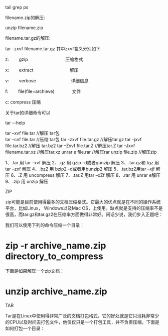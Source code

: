 tail
grep
ps

filename.zip的解压:

unzip filename.zip


filename.tar.gz的解压:

tar -zxvf filename.tar.gz
其中zxvf含义分别如下

z: 　　gzip  　　　　　　　　    压缩格式

x: 　　extract　　　　　　　　  解压

v:　　 verbose　　　　　　　　详细信息

f: 　　file(file=archieve)　　　　文件

c: compress 压缩


关于tar的详细命令可以

tar --help

tar –xvf file.tar //解压 tar包  
tar –cvf file.tar //压缩 tar包
tar -zxvf file.tar.gz //解压tar.gz
tar -jxvf file.tar.bz2 //解压 tar.bz2
tar –Zxvf file.tar.Z //解压tar.Z
tar -Jxvf filename.tar.xz //解压tar.xz
unrar e file.rar //解压rar
unzip file.zip //解压zip

1、.tar 用 tar –xvf 解压
2、.gz 用 gzip -d或者gunzip 解压
3、.tar.gz和.tgz 用 tar –zxf 解压
4、.bz2 用 bzip2 -d或者用bunzip2 解压
5、.tar.bz2用tar –xjf 解压
6、.Z 用 uncompress 解压
7、.tar.Z 用tar –xZf 解压
8、.rar 用 unrar e解压
9、.zip 用 unzip 解压

ZIP

zip可能是目前使用得最多的文档压缩格式。它最大的优点就是在不同的操作系统平台，比如Linux， Windows以及Mac OS，上使用。缺点就是支持的压缩率不是很高，而tar.gz和tar.gz2在压缩率方面做得非常好。闲话少说，我们步入正题吧：

我们可以使用下列的命令压缩一个目录：

# zip -r archive_name.zip directory_to_compress

下面是如果解压一个zip文档：

# unzip archive_name.zip

TAR

Tar是在Linux中使用得非常广泛的文档打包格式。它的好处就是它只消耗非常少的CPU以及时间去打包文件，他仅仅只是一个打包工具，并不负责压缩。下面是如何打包一个目录：
